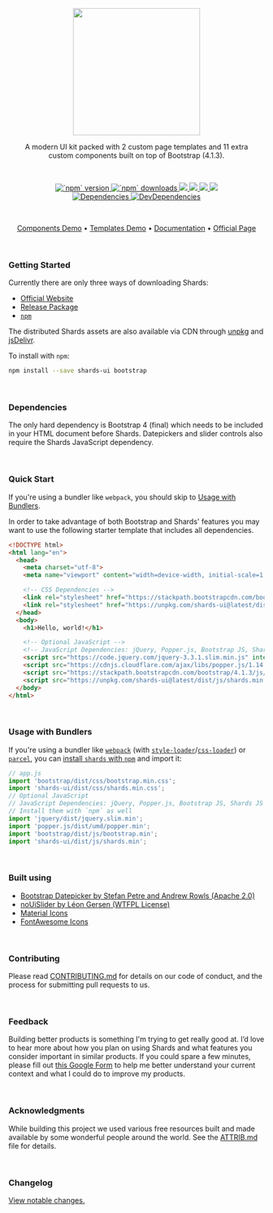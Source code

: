 <p align="center">
<img src="logo.jpg" width="250" />
</p>

<p align="center">
A modern UI kit packed with 2 custom page templates and 11 extra <br />custom components built on top of Bootstrap (4.1.3).
</p>

<br />

<p align="center">
  <a href="https://www.npmjs.com/package/shards-ui">
    <img src="https://img.shields.io/npm/v/shards-ui.svg" alt="`npm` version"/>
  </a>
  <a href="https://www.npmjs.com/package/shards-ui">
    <img src="https://img.shields.io/npm/dm/shards-ui.svg" alt="`npm` downloads"/>
  </a>
  <a href="#">
    <img src="https://img.shields.io/badge/Size-14.05_kb_min/gz-brightgreen.svg" />
  </a>
  <a href="#">
    <img src="https://img.shields.io/badge/License-MIT-brightgreen.svg" />
  </a>
  <a href="https://twitter.com/intent/tweet?url=https://designrevision.com/downloads/shards&text=I%20love%20the%20free%20Shards%20UI%20kit%20based%20on%20%23bootstrap%20by%20%40DesignRevision%20%23ui%20%23kit%20%23freebie%20">
    <img src="https://img.shields.io/twitter/url/http/shields.io.svg?style=social" />
  </a>
  <a href="https://twitter.com/designrevision">
    <img src="https://img.shields.io/twitter/follow/DesignRevision.svg?style=social&label=Follow" />
  </a>
  <br/>
  <a href="https://david-dm.org/DesignRevision/shards-ui">
    <img src="https://img.shields.io/david/DesignRevision/shards-ui.svg" alt="Dependencies"/>
  </a>
  <a href="https://david-dm.org/DesignRevision/shards-ui?type=dev">
    <img src="https://img.shields.io/david/dev/DesignRevision/shards-ui.svg" alt="DevDependencies"/>
  </a>
</p>

<br />

<p align="center">
  <a href="https://designrevision.com/demo/shards/">Components Demo</a> •
  <a href="https://designrevision.com/demo/shards/#extras">Templates Demo</a> •
  <a href="https://designrevision.com/docs/shards">Documentation</a> •
  <a href="https://designrevision.com/downloads/shards/">Official Page</a>
</p>

<br />


### Getting Started

Currently there are only three ways of downloading Shards:

* [Official Website](https://designrevision.com/download/shards)
* [Release Package](https://github.com/DesignRevision/shards-ui/releases)
* [`npm`](https://www.npmjs.com/package/shards-ui)

The distributed Shards assets are also available via CDN through [unpkg](https://unpkg.com/shards-ui@latest/) and [jsDelivr](https://cdn.jsdelivr.net/npm/shards-ui@latest/).

To install with `npm`:

```bash
npm install --save shards-ui bootstrap
```

<br />

### Dependencies

The only hard dependency is Bootstrap 4 (final) which needs to be included in your HTML document before Shards. Datepickers and slider controls also require the Shards JavaScript dependency.

<br />

### Quick Start

If you're using a bundler like `webpack`, you should skip to [Usage with Bundlers](#usage-with-bundlers).

In order to take advantage of both Bootstrap and Shards' features you may want to use the following starter template that includes all dependencies.

```html
<!DOCTYPE html>
<html lang="en">
  <head>
    <meta charset="utf-8">
    <meta name="viewport" content="width=device-width, initial-scale=1, shrink-to-fit=no">

    <!-- CSS Dependencies -->
    <link rel="stylesheet" href="https://stackpath.bootstrapcdn.com/bootstrap/4.1.3/css/bootstrap.min.css" integrity="sha384-MCw98/SFnGE8fJT3GXwEOngsV7Zt27NXFoaoApmYm81iuXoPkFOJwJ8ERdknLPMO" crossorigin="anonymous">
    <link rel="stylesheet" href="https://unpkg.com/shards-ui@latest/dist/css/shards.min.css">
  </head>
  <body>
    <h1>Hello, world!</h1>

    <!-- Optional JavaScript -->
    <!-- JavaScript Dependencies: jQuery, Popper.js, Bootstrap JS, Shards JS -->
    <script src="https://code.jquery.com/jquery-3.3.1.slim.min.js" integrity="sha384-q8i/X+965DzO0rT7abK41JStQIAqVgRVzpbzo5smXKp4YfRvH+8abtTE1Pi6jizo" crossorigin="anonymous"></script>
    <script src="https://cdnjs.cloudflare.com/ajax/libs/popper.js/1.14.3/umd/popper.min.js" integrity="sha384-ZMP7rVo3mIykV+2+9J3UJ46jBk0WLaUAdn689aCwoqbBJiSnjAK/l8WvCWPIPm49" crossorigin="anonymous"></script>
    <script src="https://stackpath.bootstrapcdn.com/bootstrap/4.1.3/js/bootstrap.min.js" integrity="sha384-ChfqqxuZUCnJSK3+MXmPNIyE6ZbWh2IMqE241rYiqJxyMiZ6OW/JmZQ5stwEULTy" crossorigin="anonymous"></script>
    <script src="https://unpkg.com/shards-ui@latest/dist/js/shards.min.js"></script>
  </body>
</html>
```

<br />

### Usage with Bundlers

If you're using a bundler like [`webpack`](https://webpack.js.org) (with [`style-loader`](https://github.com/webpack-contrib/style-loader)/[`css-loader`](https://github.com/webpack-contrib/css-loader)) or [`parcel`](https://parceljs.org), you can [install `shards` with `npm`](#getting-started) and import it:

```javascript
// app.js
import 'bootstrap/dist/css/bootstrap.min.css';
import 'shards-ui/dist/css/shards.min.css';
// Optional JavaScript
// JavaScript Dependencies: jQuery, Popper.js, Bootstrap JS, Shards JS
// Install them with `npm` as well
import 'jquery/dist/jquery.slim.min';
import 'popper.js/dist/umd/popper.min';
import 'bootstrap/dist/js/bootstrap.min';
import 'shards-ui/dist/js/shards.min';
```

<br/>

### Built using

* [Bootstrap Datepicker by Stefan Petre and Andrew Rowls (Apache 2.0)](https://github.com/uxsolutions/bootstrap-datepicker)
* [noUiSlider by Léon Gersen (WTFPL License)](https://refreshless.com/nouislider/download/)
* [Material Icons](http://material.io/icons)
* [FontAwesome Icons](http://fontawesome.io)

<br />

### Contributing

Please read [CONTRIBUTING.md](CONTRIBUTING.md) for details on our code of conduct, and the process for submitting pull requests to us.

<br />

### Feedback

Building better products is something I'm trying to get really good at. I’d love to hear more about how you plan on using Shards and what features you consider important in similar products. If you could spare a few minutes, please fill out [this Google Form](https://docs.google.com/forms/d/e/1FAIpQLScyj8F-fyVlb-AAeM-UFXSpDgrfdC81yWm1BNF8_gVCpXN8jw/viewform?usp=sf_link) to help me better understand your current context and what I could do to improve my products.

<br />

### Acknowledgments

While building this project we used various free resources built and made
available by some wonderful people around the world. See the [ATTRIB.md](ATTRIB.md) file for details.

<br />

### Changelog

[View notable changes.](CHANGELOG.md)
